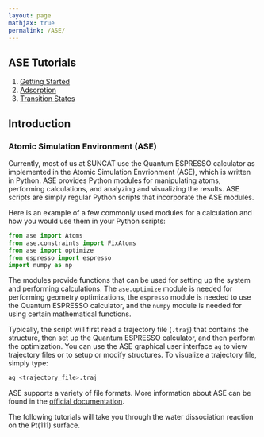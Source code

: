 ```yaml
---
layout: page
mathjax: true
permalink: /ASE/
---
```


## ASE Tutorials
1. [Getting Started](Getting_Started/)
2. [Adsorption](Adsorption/)
3. [Transition States](Transition_States/)

## Introduction

### Atomic Simulation Environment (ASE)
Currently, most of us at SUNCAT use the Quantum ESPRESSO calculator as implemented in the Atomic Simulation Envrionment (ASE), which is written in Python. ASE provides Python modules for manipulating atoms, performing calculations, and analyzing and visualizing the results. ASE scripts are simply regular Python scripts that incorporate the ASE modules. 

Here is an example of a few commonly used modules for a calculation and how you would use them in your Python scripts:
```python
from ase import Atoms
from ase.constraints import FixAtoms
from ase import optimize
from espresso import espresso
import numpy as np
```
The modules provide functions that can be used for setting up the system and performing calculations. The `ase.optimize` module is needed for performing geometry optimizations, the `espresso` module is needed to use the Quantum ESPRESSO calculator, and the `numpy` module is needed for using certain mathematical functions.

Typically, the script will first read a trajectory file (`.traj`) that contains the structure, then set up the Quantum ESPRESSO calculator, and then perform the optimization. You can use the ASE graphical user interface `ag` to view trajectory files or to setup or modify structures. To visualize a trajectory file, simply type:

```bash
ag <trajectory_file>.traj
```

ASE supports a variety of file formats. More information about ASE can be found in the [official documentation](https://wiki.fysik.dtu.dk/ase/ase/ase.html).


The following tutorials will take you through the water dissociation reaction on the Pt(111) surface.

